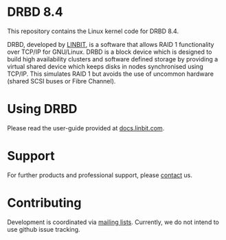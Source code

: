 # DRBD 8.4

This repository contains the Linux kernel code for DRBD 8.4.

DRBD, developed by [LINBIT](https://www.linbit.com), is a software that allows RAID 1 functionality over
TCP/IP for GNU/Linux. DRBD is a block device which is designed to build high availability clusters and
software defined storage by providing a virtual shared device which keeps disks in nodes synchronised using
TCP/IP. This simulates RAID 1 but avoids the use of uncommon hardware (shared SCSI buses or Fibre Channel).

# Using DRBD
Please read the user-guide provided at [docs.linbit.com](https://docs.linbit.com).

# Support
For further products and professional support, please
[contact](http://links.linbit.com/support) us.

# Contributing
Development is coordinated via [mailing lists](http://lists.linbit.com). Currently, we do not intend to use
github issue tracking.
